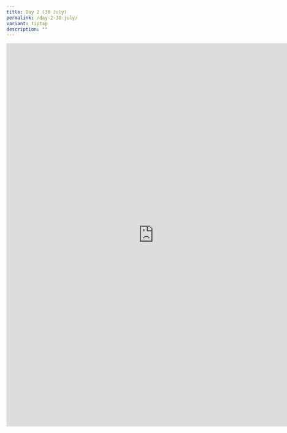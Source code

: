 ```yaml
---
title: Day 2 (30 July)
permalink: /day-2-30-july/
variant: tiptap
description: ""
---
```

<div class="iframe-wrapper">
<iframe height="1000" width="768" allowfullscreen="true" frameborder="0" src="https://docs.google.com/presentation/d/e/2PACX-1vRStgbT0o7LBfdfZ3JtPUt_qT3mRjC7oQ-QzaYeZqzdmcqhzp-LzuxbnxjyWoYfvJJUARM2KvO7aS-N/embed?start=true&amp;loop=false&amp;delayms=3000"></iframe>
</div>
<p></p>